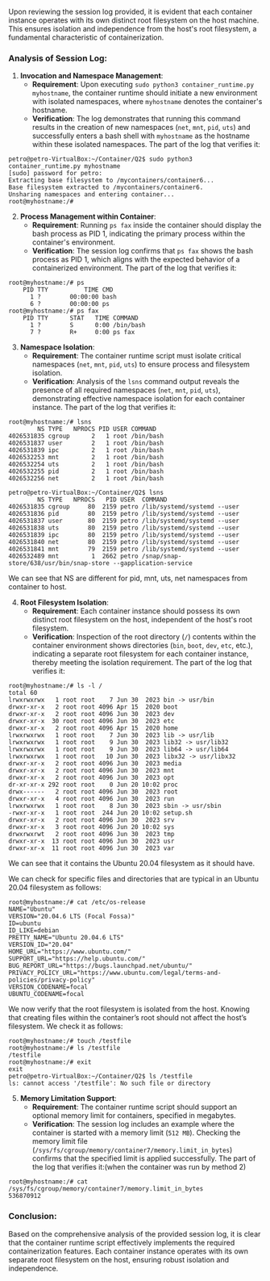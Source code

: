 Upon reviewing the session log provided, it is evident that each container instance operates with its own distinct root filesystem on the host machine. This ensures isolation and independence from the host's root filesystem, a fundamental characteristic of containerization.

### Analysis of Session Log:

1. **Invocation and Namespace Management**:
   - **Requirement**: Upon executing `sudo python3 container_runtime.py myhostname`, the container runtime should initiate a new environment with isolated namespaces, where `myhostname` denotes the container's hostname.
   - **Verification**: The log demonstrates that running this command results in the creation of new namespaces (`net`, `mnt`, `pid`, `uts`) and successfully enters a bash shell with `myhostname` as the hostname within these isolated namespaces. The part of the log that verifies it:
   
```
petro@petro-VirtualBox:~/Container/Q2$ sudo python3 container_runtime.py myhostname
[sudo] password for petro: 
Extracting base filesystem to /mycontainers/container6...
Base filesystem extracted to /mycontainers/container6.
Unsharing namespaces and entering container...
root@myhostname:/#
```

2. **Process Management within Container**:
   - **Requirement**: Running `ps fax` inside the container should display the bash process as PID 1, indicating the primary process within the container's environment.
   - **Verification**: The session log confirms that `ps fax` shows the bash process as PID 1, which aligns with the expected behavior of a containerized environment.  The part of the log that verifies it:
   
```
root@myhostname:/# ps
    PID TTY          TIME CMD
      1 ?        00:00:00 bash
      6 ?        00:00:00 ps
root@myhostname:/# ps fax
    PID TTY      STAT   TIME COMMAND
      1 ?        S      0:00 /bin/bash
      7 ?        R+     0:00 ps fax
```

3. **Namespace Isolation**:
   - **Requirement**: The container runtime script must isolate critical namespaces (`net`, `mnt`, `pid`, `uts`) to ensure process and filesystem isolation.
   - **Verification**: Analysis of the `lsns` command output reveals the presence of all required namespaces (`net`, `mnt`, `pid`, `uts`), demonstrating effective namespace isolation for each container instance. The part of the log that verifies it:
   
```
root@myhostname:/# lsns
        NS TYPE   NPROCS PID USER COMMAND
4026531835 cgroup      2   1 root /bin/bash
4026531837 user        2   1 root /bin/bash
4026531839 ipc         2   1 root /bin/bash
4026532253 mnt         2   1 root /bin/bash
4026532254 uts         2   1 root /bin/bash
4026532255 pid         2   1 root /bin/bash
4026532256 net         2   1 root /bin/bash
```

```
petro@petro-VirtualBox:~/Container/Q2$ lsns
        NS TYPE   NPROCS   PID USER  COMMAND
4026531835 cgroup     80  2159 petro /lib/systemd/systemd --user
4026531836 pid        80  2159 petro /lib/systemd/systemd --user
4026531837 user       80  2159 petro /lib/systemd/systemd --user
4026531838 uts        80  2159 petro /lib/systemd/systemd --user
4026531839 ipc        80  2159 petro /lib/systemd/systemd --user
4026531840 net        80  2159 petro /lib/systemd/systemd --user
4026531841 mnt        79  2159 petro /lib/systemd/systemd --user
4026532489 mnt         1  2662 petro /snap/snap-store/638/usr/bin/snap-store --gapplication-service
```
We can see that NS are different for pid, mnt, uts, net namespaces from container to host.



4. **Root Filesystem Isolation**:
   - **Requirement**: Each container instance should possess its own distinct root filesystem on the host, independent of the host's root filesystem.
   - **Verification**: Inspection of the root directory (`/`) contents within the container environment shows directories (`bin`, `boot`, `dev`, `etc`, etc.), indicating a separate root filesystem for each container instance, thereby meeting the isolation requirement. The part of the log that verifies it:
   
```
root@myhostname:/# ls -l /
total 60
lrwxrwxrwx   1 root root    7 Jun 30  2023 bin -> usr/bin
drwxr-xr-x   2 root root 4096 Apr 15  2020 boot
drwxr-xr-x   2 root root 4096 Jun 30  2023 dev
drwxr-xr-x  30 root root 4096 Jun 30  2023 etc
drwxr-xr-x   2 root root 4096 Apr 15  2020 home
lrwxrwxrwx   1 root root    7 Jun 30  2023 lib -> usr/lib
lrwxrwxrwx   1 root root    9 Jun 30  2023 lib32 -> usr/lib32
lrwxrwxrwx   1 root root    9 Jun 30  2023 lib64 -> usr/lib64
lrwxrwxrwx   1 root root   10 Jun 30  2023 libx32 -> usr/libx32
drwxr-xr-x   2 root root 4096 Jun 30  2023 media
drwxr-xr-x   2 root root 4096 Jun 30  2023 mnt
drwxr-xr-x   2 root root 4096 Jun 30  2023 opt
dr-xr-xr-x 292 root root    0 Jun 20 10:02 proc
drwx------   2 root root 4096 Jun 30  2023 root
drwxr-xr-x   4 root root 4096 Jun 30  2023 run
lrwxrwxrwx   1 root root    8 Jun 30  2023 sbin -> usr/sbin
-rwxr-xr-x   1 root root  244 Jun 20 10:02 setup.sh
drwxr-xr-x   2 root root 4096 Jun 30  2023 srv
drwxr-xr-x   3 root root 4096 Jun 20 10:02 sys
drwxrwxrwt   2 root root 4096 Jun 30  2023 tmp
drwxr-xr-x  13 root root 4096 Jun 30  2023 usr
drwxr-xr-x  11 root root 4096 Jun 30  2023 var
```
We can see that it contains the Ubuntu 20.04 filesystem as it should have.

We can check for specific files and directories that are typical in an Ubuntu 20.04 filesystem as follows:
```
root@myhostname:/# cat /etc/os-release
NAME="Ubuntu"
VERSION="20.04.6 LTS (Focal Fossa)"
ID=ubuntu
ID_LIKE=debian
PRETTY_NAME="Ubuntu 20.04.6 LTS"
VERSION_ID="20.04"
HOME_URL="https://www.ubuntu.com/"
SUPPORT_URL="https://help.ubuntu.com/"
BUG_REPORT_URL="https://bugs.launchpad.net/ubuntu/"
PRIVACY_POLICY_URL="https://www.ubuntu.com/legal/terms-and-policies/privacy-policy"
VERSION_CODENAME=focal
UBUNTU_CODENAME=focal
```

We now verify that the root filesystem is isolated from the host. Knowing that creating files within the container’s root should not affect the host’s filesystem. We check it as follows:
```
root@myhostname:/# touch /testfile
root@myhostname:/# ls /testfile
/testfile
root@myhostname:/# exit
exit
petro@petro-VirtualBox:~/Container/Q2$ ls /testfile
ls: cannot access '/testfile': No such file or directory
```

5. **Memory Limitation Support**:
   - **Requirement**: The container runtime script should support an optional memory limit for containers, specified in megabytes.
   - **Verification**: The session log includes an example where the container is started with a memory limit (`512 MB`). Checking the memory limit file (`/sys/fs/cgroup/memory/container7/memory.limit_in_bytes`) confirms that the specified limit is applied successfully. The part of the log that verifies it:(when the container was run by method 2)
   
```
root@myhostname:/# cat /sys/fs/cgroup/memory/container7/memory.limit_in_bytes
536870912
```

### Conclusion:

Based on the comprehensive analysis of the provided session log, it is clear that the container runtime script effectively implements the required containerization features. Each container instance operates with its own separate root filesystem on the host, ensuring robust isolation and independence.

